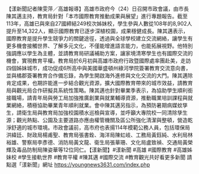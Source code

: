 【漾新聞記者陳雯萍／高雄報導】高雄市政府今（24）日召開市政會議，由市長陳其邁主持，教育局針對「本市國際教育推動成果與展望」進行專題報告。截至113年，高雄已與來自27國締結249校次姊妹校，學生參與人數從108年的8,902人提升至14,322人，顯示國際教育已逐步深植校園，成果穩健成長。陳其邁表示，國際教育是提升學生競爭力的關鍵途徑，透過與全球學校建立交流網絡，讓學生有更多機會接觸世界、了解多元文化，不僅能增進語言能力，也能拓展視野。他特別強調應以學生為主體，並請教育局研議補助方案，讓家境清寒學生也有國際交流的機會，實現教育平權。教育局於6月初與高雄市政府行政暨國際處率團赴美，走訪四個姊妹城市，成功促成6所高中與美國華盛頓州綠河學院簽署教育交流意向書，並與橘郡簽署教育合作備忘錄，為學生開啟海外進修與文化交流的大門。陳其邁除肯定成果，也期許能進一步結合觀光資源，擴大國際教育帶來的城市效益，請教育局與觀光局合作研擬具系統性策略。陳其邁也針對畢業季表示，為協助學生順利銜接職場，請青年局與勞工局加強推廣創業與就業輔導資源，推動職業培訓課程與就業網絡，積極協助畢業青年順利就業。會中陳其邁另指示，為預防暑期病媒蚊孳生，請衛生局與教育局加強校園積水巡檢與宣導，並呼籲大專院校一同清除孳生源；觀光熱點、公園及主要道路亦應由權管機關及區公所強化清潔與整頓，營造乾淨舒適的城市環境。市政會議前，高市府也表揚114年模範公務人員，包括環保局洪緯廷、財政局楊甫聖、教育局張書銓、海洋局陳虹岐、工務局黃鈺純、水利局林裕雄、警察局李彥德、消防局黃文龍、衛生局張華珊、文化局盧致禎、交通局黃榮輝及毒品防制局陳姿華等12位同仁。【漾新聞】#漾新聞 #高雄 #國際教育 #高雄姊妹校 #學生接軌世界 #教育平權 #陳其邁 #國際交流 #教育觀光共好看更多新聞 請點選「漾新聞」網址 https://youngnews3631.com/index.php